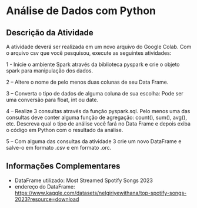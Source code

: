 # Análise de Dados com Python
## Descrição da Atividade
A atividade deverá ser realizada em um novo arquivo do Google Colab. Com o arquivo csv que você pesquisou, execute as seguintes atividades:

1 - Inicie o ambiente Spark através da biblioteca pyspark e crie o objeto spark para manipulação dos dados.

2 – Altere o nome de pelo menos duas colunas de seu Data Frame.

3 – Converta o tipo de dados de alguma coluna de sua escolha: Pode ser uma conversão para float, int ou date.

4 – Realize 3 consultas através da função pyspark.sql. Pelo menos uma das consultas deve conter alguma função de agregação: count(), sum(), avg(), etc. Descreva qual o tipo de análise você fará no Data Frame e depois exiba o código em Python com o resultado da análise.

5 – Com alguma das consultas da atividade 3 crie um novo DataFrame e salve-o em formato .csv e em formato .orc.

## Informações Complementares
- DataFrame utilizado: Most Streamed Spotify Songs 2023
- endereço do DataFrame: https://www.kaggle.com/datasets/nelgiriyewithana/top-spotify-songs-2023?resource=download
